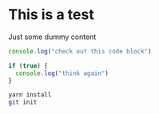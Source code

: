 # This is a test

Just some dummy content

```js
console.log("check out this code block")

if (true) {
  console.log("think again")
}
```

```sh
yarn install
git init
```
